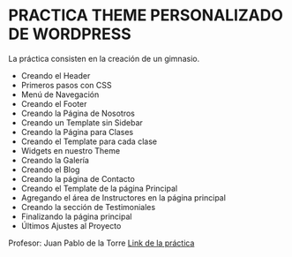 # PRACTICA THEME PERSONALIZADO DE WORDPRESS

La práctica consisten en la creación de un gimnasio.

- Creando el Header
- Primeros pasos con CSS
- Menú de Navegación
- Creando el Footer
- Creando la Página de Nosotros
- Creando un Template sin Sidebar
- Creando la Página para Clases
- Creando el Template para cada clase
- Widgets en nuestro Theme
- Creando la Galería
- Creando el Blog
- Creando la página de Contacto
- Creando el Template de la página Principal
- Agregando el área de Instructores en la página principal
- Creando la sección de Testimoniales
- Finalizando la página principal
- Últimos Ajustes al Proyecto

Profesor: Juan Pablo de la Torre
[Link de la práctica](https://www.udemy.com/course/experto-de-photoshop-a-wordpress-creando-2-themes-plantillas/)
